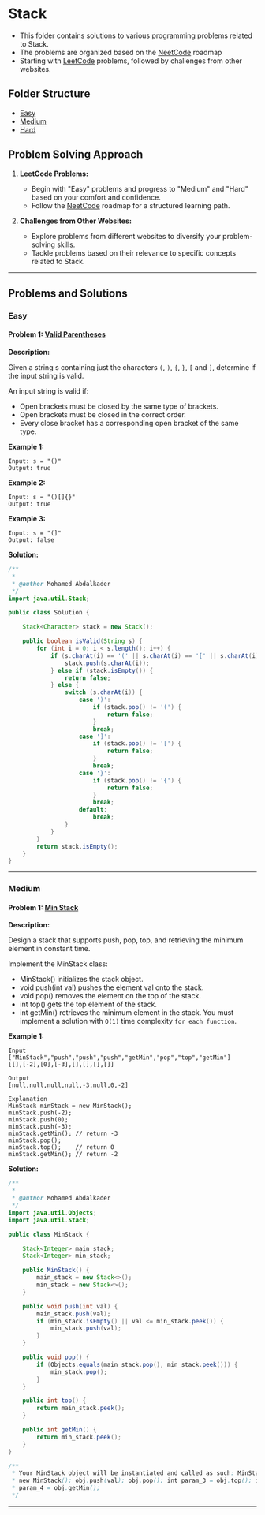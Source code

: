 # Stack

- This folder contains solutions to various programming problems related to Stack. 
- The problems are organized based on the [NeetCode](https://neetcode.io/) roadmap
- Starting with [LeetCode](https://leetcode.com/) problems, followed by challenges from other websites.

## Folder Structure
- [Easy](#easy)
- [Medium](#medium)
- [Hard](#hard)

## Problem Solving Approach

1. **LeetCode Problems:**
   - Begin with "Easy" problems and progress to "Medium" and "Hard" based on your comfort and confidence.
   - Follow the [NeetCode](https://neetcode.io/) roadmap for a structured learning path.

2. **Challenges from Other Websites:**
   - Explore problems from different websites to diversify your problem-solving skills.
   - Tackle problems based on their relevance to specific concepts related to Stack.

***
## Problems and Solutions

### Easy

#### Problem 1: [Valid Parentheses](https://leetcode.com/problems/valid-parentheses/)

**Description:**

Given a string s containing just the characters `(`, `)`, `{`, `}`, `[` and `]`, determine if the input string is valid.

An input string is valid if:

- Open brackets must be closed by the same type of brackets.
- Open brackets must be closed in the correct order.
- Every close bracket has a corresponding open bracket of the same type.

**Example 1:**
```plaintext
Input: s = "()"
Output: true
```

**Example 2:**
```plaintext
Input: s = "()[]{}"
Output: true
```

**Example 3:**
```plaintext
Input: s = "(]"
Output: false
```

**Solution:**
```java
/**
 *
 * @author Mohamed Abdalkader
 */
import java.util.Stack;

public class Solution {

    Stack<Character> stack = new Stack();

    public boolean isValid(String s) {
        for (int i = 0; i < s.length(); i++) {
            if (s.charAt(i) == '(' || s.charAt(i) == '[' || s.charAt(i) == '{') {
                stack.push(s.charAt(i));
            } else if (stack.isEmpty()) {
                return false;
            } else {
                switch (s.charAt(i)) {
                    case ')':
                        if (stack.pop() != '(') {
                            return false;
                        }
                        break;
                    case ']':
                        if (stack.pop() != '[') {
                            return false;
                        }
                        break;
                    case '}':
                        if (stack.pop() != '{') {
                            return false;
                        }
                        break;
                    default:
                        break;
                }
            }
        }
        return stack.isEmpty();
    }
}
```
***

### Medium

#### Problem 1: [Min Stack](https://leetcode.com/problems/min-stack/)

**Description:**

Design a stack that supports push, pop, top, and retrieving the minimum element in constant time.

Implement the MinStack class:

- MinStack() initializes the stack object.
- void push(int val) pushes the element val onto the stack.
- void pop() removes the element on the top of the stack.
- int top() gets the top element of the stack.
- int getMin() retrieves the minimum element in the stack.
You must implement a solution with `O(1)` time complexity `for each function`.

**Example 1:**
```plaintext
Input
["MinStack","push","push","push","getMin","pop","top","getMin"]
[[],[-2],[0],[-3],[],[],[],[]]

Output
[null,null,null,null,-3,null,0,-2]

Explanation
MinStack minStack = new MinStack();
minStack.push(-2);
minStack.push(0);
minStack.push(-3);
minStack.getMin(); // return -3
minStack.pop();
minStack.top();    // return 0
minStack.getMin(); // return -2
```


**Solution:**
```java
/**
 *
 * @author Mohamed Abdalkader
 */
import java.util.Objects;
import java.util.Stack;

public class MinStack {

    Stack<Integer> main_stack;
    Stack<Integer> min_stack;

    public MinStack() {
        main_stack = new Stack<>();
        min_stack = new Stack<>();
    }

    public void push(int val) {
        main_stack.push(val);
        if (min_stack.isEmpty() || val <= min_stack.peek()) {
            min_stack.push(val);
        }
    }

    public void pop() {
        if (Objects.equals(main_stack.pop(), min_stack.peek())) {
            min_stack.pop();
        }
    }

    public int top() {
        return main_stack.peek();
    }

    public int getMin() {
        return min_stack.peek();
    }
}

/**
 * Your MinStack object will be instantiated and called as such: MinStack obj =
 * new MinStack(); obj.push(val); obj.pop(); int param_3 = obj.top(); int
 * param_4 = obj.getMin();
 */
```
***
